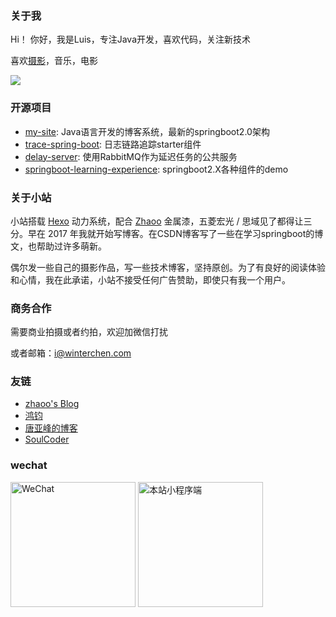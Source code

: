 

### 关于我

Hi！ 你好，我是Luis，专注Java开发，喜欢代码，关注新技术

喜欢[摄影](https://photo.winterchen.com/)，音乐，电影

<a href="https://github.com/WinterChenS"><img src="https://github-readme-stats.vercel.app/api?username=WinterChenS&show_icons=true"></a>     


### 开源项目


* [my-site](https://github.com/WinterChenS/my-site): Java语言开发的博客系统，最新的springboot2.0架构
* [trace-spring-boot](https://github.com/WinterChenS/trace-spring-boot): 日志链路追踪starter组件
* [delay-server](https://github.com/WinterChenS/delay-server): 使用RabbitMQ作为延迟任务的公共服务
* [springboot-learning-experience](https://github.com/WinterChenS/springboot-learning-experience): springboot2.X各种组件的demo



### 关于小站

小站搭载 [Hexo](https://hexo.io/) 动力系统，配合 [Zhaoo](https://github.com/izhaoo/hexo-theme-zhaoo) 金属漆，五菱宏光 / 思域见了都得让三分。早在 2017 年我就开始写博客。在CSDN博客写了一些在学习springboot的博文，也帮助过许多萌新。

偶尔发一些自己的摄影作品，写一些技术博客，坚持原创。为了有良好的阅读体验和心情，我在此承诺，小站不接受任何广告赞助，即使只有我一个用户。

### 商务合作

需要商业拍摄或者约拍，欢迎加微信打扰

或者邮箱：i@winterchen.com

### 友链

* [zhaoo's Blog](https://www.izhaoo.com/)
* [鸿钧](https://bhongjun.com)
* [唐亚峰的博客](http://blog.battcn.com/)
* [SoulCoder](http://www.soulcoder.tech/)


### wechat
<img src="http://img.winterchen.com/Wechat.jpg" width="200" height="200" alt="WeChat">
<img src="http://img.winterchen.com/wechar_web_app_qc.jpg" width="200" height="200" alt="本站小程序端">
